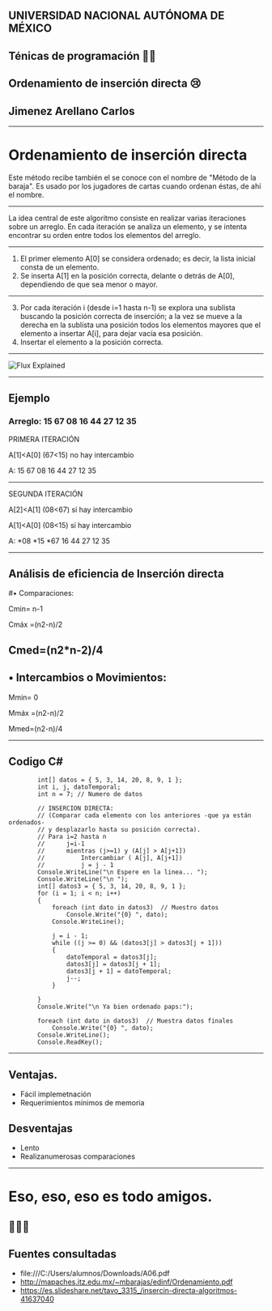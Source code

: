 ## UNIVERSIDAD NACIONAL AUTÓNOMA DE MÉXICO
   ## Ténicas de programación 🤷‍♂️
 ## Ordenamiento de inserción directa 😢
   ## Jimenez Arellano Carlos

---
  # Ordenamiento de inserción directa
    
Este método recibe también el se conoce con el nombre de "Método de la baraja". 
Es usado por los jugadores de cartas cuando ordenan éstas, de ahí el nombre. 

---
La idea central de este algoritmo consiste en realizar varias iteraciones sobre un arreglo.
En cada iteración se analiza un elemento, y se intenta encontrar su orden entre todos los elementos del arreglo.

---

1. El primer elemento A[0] se considera ordenado; es decir, la lista inicial consta de un
elemento.
2. Se inserta A[1] en la posición correcta, delante o detrás de A[0], dependiendo de que sea
menor o mayor.

--- 

3. Por cada iteración i (desde i=1 hasta n-1) se explora una sublista buscando la posición correcta de inserción; a la vez se mueve a la derecha en la sublista una posición todos los elementos mayores que el elemento a insertar A[i], para dejar vacía esa posición.
4. Insertar el elemento a la posición correcta.

---
![Flux Explained](http://2.bp.blogspot.com/-MUDQRWsUSec/UeVTVcx0NPI/AAAAAAAABUU/Mx2kc5b_knk/s1600/insercion+directa+c%23+1.jpg)

---
## Ejemplo

### Arreglo: 15 67 08 16 44 27 12 35


PRIMERA ITERACIÓN

A[1]<A[0] (67<15) no hay intercambio

A: 15 67 08 16 44 27 12 35 

---

SEGUNDA ITERACIÓN 

A[2]<A[1] (08<67) sí hay intercambio

A[1]<A[0] (08<15) sí hay intercambio

A: *08 *15 *67 16 44 27 12 35 

---

## Análisis de eficiencia de Inserción directa

#• Comparaciones:

Cmin= n-1

Cmáx =(n2-n)/2

Cmed=(n2*n-2)/4
---
## • Intercambios o Movimientos:

Mmin= 0

Mmáx =(n2-n)/2

Mmed=(n2-n)/4

---
## Codigo C# 

```
        int[] datos = { 5, 3, 14, 20, 8, 9, 1 };
        int i, j, datoTemporal;
        int n = 7; // Numero de datos

        // INSERCION DIRECTA:
        // (Comparar cada elemento con los anteriores -que ya están ordenados- 
        // y desplazarlo hasta su posición correcta).
        // Para i=2 hasta n
        //      j=i-1
        //      mientras (j>=1) y (A[j] > A[j+1])
        //          Intercambiar ( A[j], A[j+1])
        //          j = j - 1
        Console.WriteLine("\n Espere en la linea... ");
        Console.WriteLine("\n ");
        int[] datos3 = { 5, 3, 14, 20, 8, 9, 1 };
        for (i = 1; i < n; i++)
        {
            foreach (int dato in datos3)  // Muestro datos
                Console.Write("{0} ", dato);
            Console.WriteLine();

            j = i - 1;
            while ((j >= 0) && (datos3[j] > datos3[j + 1]))
            {
                datoTemporal = datos3[j];
                datos3[j] = datos3[j + 1];
                datos3[j + 1] = datoTemporal;
                j--;
            }

        }
        Console.Write("\n Ya bien ordenado paps:");

        foreach (int dato in datos3)  // Muestra datos finales
            Console.Write("{0} ", dato);
        Console.WriteLine();
        Console.ReadKey();
   ```
---

## Ventajas.
* Fácil implemetnación
* Requerimientos mínimos de memoria

## Desventajas 
* Lento 
* Realizanumerosas comparaciones 

--- 
# Eso, eso, eso es todo amigos. 
🙉🙉🙊
---
## Fuentes consultadas
* file:///C:/Users/alumnos/Downloads/A06.pdf
* http://mapaches.itz.edu.mx/~mbarajas/edinf/Ordenamiento.pdf
* https://es.slideshare.net/tavo_3315_/insercin-directa-algoritmos-41637040
